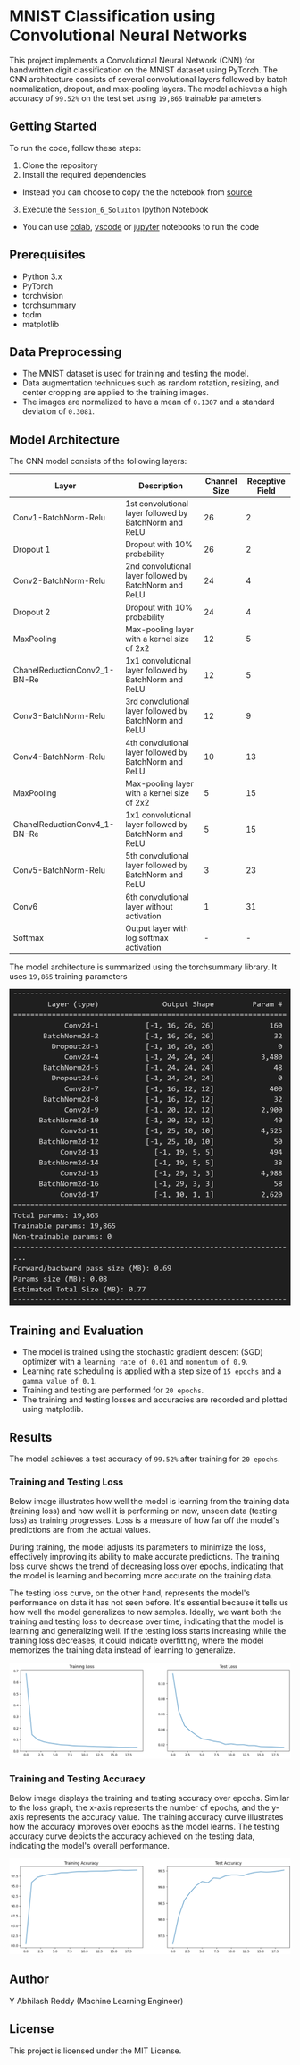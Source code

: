 
# MNIST Classification using Convolutional Neural Networks

This project implements a Convolutional Neural Network (CNN) for handwritten digit classification on the MNIST dataset using PyTorch. The CNN architecture consists of several convolutional layers followed by batch normalization, dropout, and max-pooling layers. The model achieves a high accuracy of `99.52%` on the test set using `19,865` trainable parameters.

## Getting Started

To run the code, follow these steps:

1. Clone the repository
2. Install the required dependencies
  - Instead you can choose to copy the the notebook from [source](https://colab.research.google.com/drive/15y-EccQmmTydSW-jagJgflk-kFFUYqFp?usp=sharing)
3. Execute the `Session_6_Soluiton` Ipython Notebook
  - You can use [colab](https://colab.google/), [vscode](https://code.visualstudio.com/) or [jupyter](https://jupyter.org/) notebooks to run the code


## Prerequisites

- Python 3.x
- PyTorch
- torchvision
- torchsummary
- tqdm
- matplotlib

## Data Preprocessing

- The MNIST dataset is used for training and testing the model.
- Data augmentation techniques such as random rotation, resizing, and center cropping are applied to the training images.
- The images are normalized to have a mean of `0.1307` and a standard deviation of `0.3081`.

## Model Architecture

The CNN model consists of the following layers:

| Layer                        | Description                                               | Channel Size | Receptive Field |
|------------------------------|-----------------------------------------------------------|--------------|-----------------|
| Conv1-BatchNorm-Relu         | 1st convolutional layer followed by BatchNorm and ReLU    | 26           | 2               |
| Dropout 1                    | Dropout with 10% probability                              | 26           | 2               |
| Conv2-BatchNorm-Relu         | 2nd convolutional layer followed by BatchNorm and ReLU    | 24           | 4               |
| Dropout 2                    | Dropout with 10% probability                              | 24           | 4               |
| MaxPooling                   | Max-pooling layer with a kernel size of 2x2              | 12           | 5               |
| ChanelReductionConv2_1-BN-Re | 1x1 convolutional layer followed by BatchNorm and ReLU    | 12           | 5               |
| Conv3-BatchNorm-Relu         | 3rd convolutional layer followed by BatchNorm and ReLU    | 12           | 9               |
| Conv4-BatchNorm-Relu         | 4th convolutional layer followed by BatchNorm and ReLU    | 10           | 13              |
| MaxPooling                   | Max-pooling layer with a kernel size of 2x2              | 5            | 15              |
| ChanelReductionConv4_1-BN-Re | 1x1 convolutional layer followed by BatchNorm and ReLU    | 5            | 15              |
| Conv5-BatchNorm-Relu         | 5th convolutional layer followed by BatchNorm and ReLU    | 3            | 23              |
| Conv6                        | 6th convolutional layer without activation              | 1            | 31              |
| Softmax                      | Output layer with log softmax activation                  | -            | -               |

The model architecture is summarized using the torchsummary library. It uses `19,865` training parameters

![Image](images/model_summary.png)
## Training and Evaluation

- The model is trained using the stochastic gradient descent (SGD) optimizer with a `learning rate of 0.01` and `momentum of 0.9`.
- Learning rate scheduling is applied with a step size of `15 epochs` and a `gamma value of 0.1`.
- Training and testing are performed for `20 epochs`.
- The training and testing losses and accuracies are recorded and plotted using matplotlib.

## Results

The model achieves a test accuracy of `99.52%` after training for `20 epochs`.
### Training and Testing Loss

Below image illustrates how well the model is learning from the training data (training loss) and how well it is performing on new, unseen data (testing loss) as training progresses. Loss is a measure of how far off the model's predictions are from the actual values. 

During training, the model adjusts its parameters to minimize the loss, effectively improving its ability to make accurate predictions. The training loss curve shows the trend of decreasing loss over epochs, indicating that the model is learning and becoming more accurate on the training data.

The testing loss curve, on the other hand, represents the model's performance on data it has not seen before. It's essential because it tells us how well the model generalizes to new samples. Ideally, we want both the training and testing loss to decrease over time, indicating that the model is learning and generalizing well. If the testing loss starts increasing while the training loss decreases, it could indicate overfitting, where the model memorizes the training data instead of learning to generalize.

![Loss](images/loss.png)

### Training and Testing Accuracy

Below image displays the training and testing accuracy over epochs. Similar to the loss graph, the x-axis represents the number of epochs, and the y-axis represents the accuracy value. The training accuracy curve illustrates how the accuracy improves over epochs as the model learns. The testing accuracy curve depicts the accuracy achieved on the testing data, indicating the model's overall performance.

![Accuracy](images/accuracy.png)


## Author

Y Abhilash Reddy (Machine Learning Engineer)
## License

This project is licensed under the MIT License.
